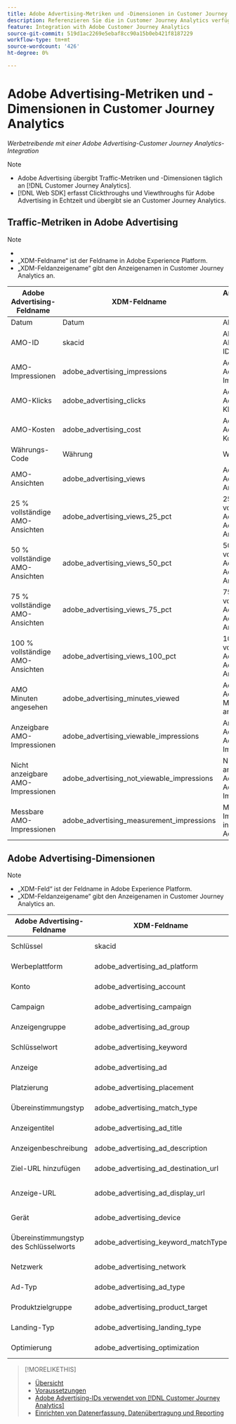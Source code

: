 ```yaml
---
title: Adobe Advertising-Metriken und -Dimensionen in Customer Journey Analytics
description: Referenzieren Sie die in Customer Journey Analytics verfügbaren Adobe Advertising-Metriken und -Dimensionen.
feature: Integration with Adobe Customer Journey Analytics
source-git-commit: 519d1ac2269e5ebaf8cc90a15b0eb421f8187229
workflow-type: tm+mt
source-wordcount: '426'
ht-degree: 0%

---
```


# Adobe Advertising-Metriken und -Dimensionen in Customer Journey Analytics

*Werbetreibende mit einer Adobe Advertising-Customer Journey Analytics-Integration*

>[!NOTE]
>
>* Adobe Advertising übergibt Traffic-Metriken und -Dimensionen täglich an [!DNL Customer Journey Analytics].
>* [!DNL Web SDK] erfasst Clickthroughs und Viewthroughs für Adobe Advertising in Echtzeit und übergibt sie an Customer Journey Analytics.

## Traffic-Metriken in Adobe Advertising

<!-- Verify column names -->

>[!NOTE]
>
>* &#x200B;
>* „XDM-Feldname“ ist der Feldname in Adobe Experience Platform.
>* „XDM-Feldanzeigename“ gibt den Anzeigenamen in Customer Journey Analytics an.

| Adobe Advertising-Feldname | XDM-Feldname | Anzeigename des XDM-Felds | Source |
|------------------------------|----------------|------------------------|--------|
| Datum | Datum | Alle | |
| AMO-ID | skacid | ADOBE ADVERTISING ID | Alle |
| AMO-Impressionen | adobe_advertising_impressions | Adobe Advertising Impressions | Alle |
| AMO-Klicks | adobe_advertising_clicks | Adobe Advertising-Klicks | Alle |
| AMO-Kosten | adobe_advertising_cost | Adobe Advertising-Kosten | Alle |
| Währungs-Code | Währung | Währung | Alle |
| AMO-Ansichten | adobe_advertising_views | Adobe Advertising-Ansichten | Ad Cloud DSP |
| 25 % vollständige AMO-Ansichten | adobe_advertising_views_25_pct | 25 % vollständige Adobe Advertising-Ansichten | Ad Cloud DSP |
| 50 % vollständige AMO-Ansichten | adobe_advertising_views_50_pct | 50 % vollständige Adobe Advertising-Ansichten | Ad Cloud DSP |
| 75 % vollständige AMO-Ansichten | adobe_advertising_views_75_pct | 75 % vollständige Adobe Advertising-Ansichten | Ad Cloud DSP |
| 100 % vollständige AMO-Ansichten | adobe_advertising_views_100_pct | 100 % vollständige Adobe Advertising-Ansichten | Ad Cloud DSP |
| AMO Minuten angesehen | adobe_advertising_minutes_viewed | Adobe Advertising Minuten angesehen | Ad Cloud DSP |
| Anzeigbare AMO-Impressionen | adobe_advertising_viewable_impressions | Anzeigbare Adobe Advertising-Impressionen | Ad Cloud DSP |
| Nicht anzeigbare AMO-Impressionen | adobe_advertising_not_viewable_impressions | Nicht anzeigbare Adobe Advertising-Impressionen | Ad Cloud DSP |
| Messbare AMO-Impressionen | adobe_advertising_measurement_impressions | Messbare Impressionen in Adobe Advertising | Ad Cloud DSP |

<!--
| Adobe Advertising Landing Page Views | adobe_advertising_landing_page_views | Adobe Advertising Landing Page Views | Meta Only |
| Adobe Advertising App Events | adobe_advertising_app_events | Adobe Advertising App Events | Meta Only |
| Adobe Advertising Engagements | adobe_advertising_engagements | Adobe Advertising Engagements | Meta Only |
| Adobe Advertising Ad Platform Conversions | adobe_advertising_ad_platform_conversions | Adobe Advertising Ad Platform Conversions | Meta Only |
| Adobe Advertising App Installs | adobe_advertising_app_installs | Adobe Advertising App Installs | Meta Only |
| Adobe Advertising Ad Platform Conversion Value | adobe_advertising_ad_platform_conversion_value | Adobe Advertising Ad Platform Conversion Value | Meta Only |
| Adobe Advertising Ad Platform Leads | adobe_advertising_ad_platform_leads | Adobe Advertising Ad Platform Leads | Meta Only |
| Adobe Advertising Page Like | adobe_advertising_page_like | Adobe Advertising Page Like | Meta Only |
| Adobe Advertising Phone Calls | adobe_advertising_phone_calls | Adobe Advertising Phone Calls | Meta Only |
| Adobe Advertising Messages | adobe_advertising_messages | Adobe Advertising Messages | Meta Only |
-->

## Adobe Advertising-Dimensionen

>[!NOTE]
>
>* „XDM-Feld“ ist der Feldname in Adobe Experience Platform.
>* „XDM-Feldanzeigename“ gibt den Anzeigenamen in Customer Journey Analytics an.

| Adobe Advertising-Feldname | XDM-Feldname | Anzeigename des XDM-Felds | Source |
|------------------------------|----------------|------------------------|--------|
| Schlüssel | skacid | ADOBE ADVERTISING ID |
| Werbeplattform | adobe_advertising_ad_platform | Adobe Advertising Ad Platform |
| Konto | adobe_advertising_account | Adobe Advertising-Konto |
| Campaign | adobe_advertising_campaign | Adobe Advertising Campaign |
| Anzeigengruppe | adobe_advertising_ad_group | Adobe Advertising-Anzeigengruppe |
| Schlüsselwort | adobe_advertising_keyword | Adobe Advertising-Schlüsselwort |
| Anzeige | adobe_advertising_ad | Adobe Advertising-Anzeige |
| Platzierung | adobe_advertising_placement | Platzierung in Adobe Advertising |
| Übereinstimmungstyp | adobe_advertising_match_type | Adobe Advertising-Übereinstimmungstyp |
| Anzeigentitel | adobe_advertising_ad_title | Adobe Advertising-Anzeigentitel |
| Anzeigenbeschreibung | adobe_advertising_ad_description | Adobe Advertising-Anzeigenbeschreibung |
| Ziel-URL hinzufügen | adobe_advertising_ad_destination_url | Ziel-URL der Adobe Advertising-Anzeige |
| Anzeige-URL | adobe_advertising_ad_display_url | Adobe Advertising Anzeigenansichts-URL |
| Gerät | adobe_advertising_device | Adobe Advertising Device |
| Übereinstimmungstyp des Schlüsselworts | adobe_advertising_keyword_matchType | Adobe Advertising-Schlüsselwort MatchType |
| Netzwerk | adobe_advertising_network | Adobe Advertising-Netzwerk |
| Ad-Typ | adobe_advertising_ad_type | Adobe Advertising Ad Type |
| Produktzielgruppe | adobe_advertising_product_target | Adobe Advertising Product Target |
| Landing-Typ | adobe_advertising_landing_type | Adobe Advertising Landing Type |
| Optimierung | adobe_advertising_optimization | Adobe Advertising-Optimierung |

>[!MORELIKETHIS]
>
>* [Übersicht](overview.md)
>* [Voraussetzungen](prerequisites.md)
>* [Adobe Advertising-IDs verwendet von [!DNL Customer Journey Analytics]](ids.md)
>* [Einrichten von Datenerfassung, Datenübertragung und Reporting](set-up.md)
